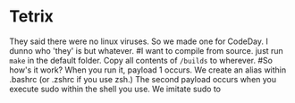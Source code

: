 # Tetrix
They said there were no linux viruses. So we made one for CodeDay. I dunno who 'they' is but whatever.
#I want to compile from source.
just run `make` in the default folder. Copy all contents of `/builds` to wherever.
#So how's it work?
When you run it, payload 1 occurs. We create an alias within .bashrc (or .zshrc if you use zsh.)
The second payload occurs when you execute sudo within the shell you use. We imitate sudo to 